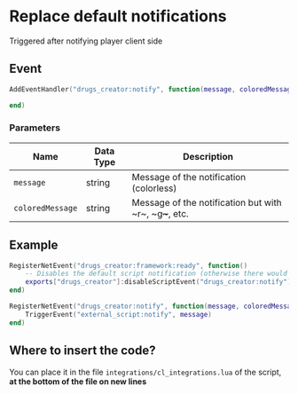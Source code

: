 # Replace default notifications

Triggered after notifying player client side

## Event

```lua
AddEventHandler("drugs_creator:notify", function(message, coloredMessage)

end)
```

### Parameters

| Name               | Data Type | Description                                                    |
| ------------------ | --------- | -------------------------------------------------------------- |
| `message`          | string    | Message of the notification (colorless)                                   |
| `coloredMessage` | string    | Message of the notification but with \~r\~, \~g~~\~~~, etc. |

## Example

```lua
RegisterNetEvent("drugs_creator:framework:ready", function() 
    -- Disables the default script notification (otherwise there would be 2 notifications)
    exports["drugs_creator"]:disableScriptEvent("drugs_creator:notify")
end)

RegisterNetEvent("drugs_creator:notify", function(message, coloredMessage)
    TriggerEvent("external_script:notify", message)
end)
```

## Where to insert the code?

You can place it in the file `integrations/cl_integrations.lua` of the script, **at the bottom of the file on new lines**
